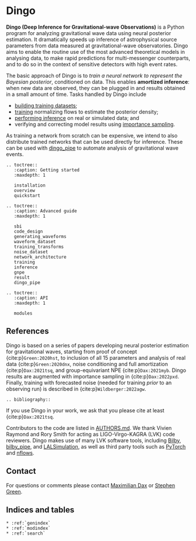 <!-- dingo documentation master file, created by
   sphinx-quickstart on Thu Jan 13 14:37:54 2022.
   You can adapt this file completely to your liking, but it should at least
   contain the root `toctree` directive. If you want to build the docs do 
   `sphinx-build -b html docs/source/ docs/build/` from the dingo directory
   If this is causing and issue try `python3 -m sphinx.cmd.build -b html docs/source docs/build`
   to make sure you are using the correct python module. If you want to generate API-docs ie all of those 
   dingo.core.nn.rst files just run `sphinx-apidoc -o dingo/docs/source dingo/dingo` -->

Dingo
=====

**Dingo (Deep Inference for Gravitational-wave Observations)** is a Python program for analyzing gravitational wave data using neural posterior
estimation. It dramatically speeds up inference of astrophysical source parameters from
data measured at gravitational-wave observatories. Dingo aims to enable the routine
use of the most advanced theoretical models in analysing data, to make rapid predictions
for multi-messenger counterparts, and to do so in the context of sensitive detectors with
high event rates.

The basic approach of Dingo is to *train a neural network to represent the Bayesian
posterior*, conditioned on data. This enables **amortized inference**: when new data are
observed, they can be plugged in and results obtained in a small amount of time. Tasks
handled by Dingo include

* [building training datasets](waveform_dataset.ipynb);
* [training](training.md) normalizing flows to estimate the posterior density;
* [performing inference](inference.md) on real or simulated data; and
* verifying and correcting model results using [importance sampling](result.md#importance-sampling).

As training a network from scratch can be expensive, we intend to also distribute trained networks that can be used directly for inference. These can be used with [dingo_pipe](dingo_pipe.md) to automate analysis of gravitational wave events.

```{eval-rst}
.. toctree::
   :caption: Getting started
   :maxdepth: 1

   installation
   overview
   quickstart

.. toctree::
   :caption: Advanced guide
   :maxdepth: 1

   sbi
   code_design
   generating_waveforms
   waveform_dataset
   training_transforms
   noise_dataset
   network_architecture
   training
   inference
   gnpe
   result
   dingo_pipe
   
.. toctree::
   :caption: API
   :maxdepth: 1
   
   modules
```

References
----------

Dingo is based on a series of papers developing neural posterior estimation for gravitational waves, starting from proof of concept {cite:p}`Green:2020hst`, to inclusion of all 15 parameters and analysis of real data {cite:p}`Green:2020dnx`, noise conditioning and full amortization {cite:p}`Dax:2021tsq`, and group-equivariant NPE {cite:p}`Dax:2021myb`. Dingo results are augmented with importance sampling in {cite:p}`Dax:2022pxd`. Finally, training with forecasted noise (needed for training *prior* to an observing run) is described in {cite:p}`Wildberger:2022agw`.

```{eval-rst}
.. bibliography::
```

If you use Dingo in your work, we ask that you please cite at least {cite:p}`Dax:2021tsq`.

Contributors to the code are listed in [AUTHORS.md](https://github.com/dingo-gw/dingo/blob/main/AUTHORS.md). We thank Vivien Raymond
and Rory Smith for acting as LIGO-Virgo-KAGRA (LVK) code reviewers. Dingo makes use of
many LVK software tools, including [Bilby](https://lscsoft.docs.ligo.org/bilby/),
[bilby_pipe](https://lscsoft.docs.ligo.org/bilby_pipe/master/index.html), and
[LALSimulation](https://lscsoft.docs.ligo.org/lalsuite/lalsimulation/), as well as third
party tools such as [PyTorch](https://pytorch.org) and
[nflows](https://github.com/bayesiains/nflows).

Contact
-------

For questions or comments please contact
[Maximilian Dax](mailto:maximilian.dax@tuebingen.mpg.de) or
[Stephen Green](mailto:stephen.green2@nottingham.ac.uk).

Indices and tables
------------------

```{eval-rst}
* :ref:`genindex`
* :ref:`modindex`
* :ref:`search`
```